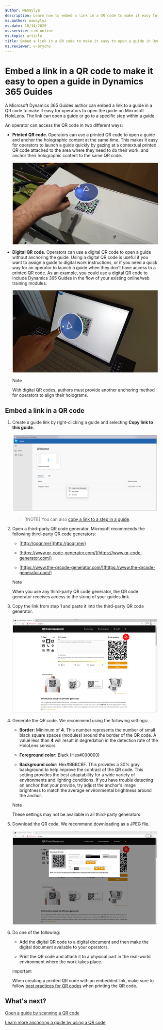 ```yaml
---
author: Mamaylya
description: Learn how to embed a link in a QR code to make it easy for an operator to open a guide in Dynamics 365 Guides
ms.author: mamaylya
ms.date: 10/14/2020
ms.service: crm-online
ms.topic: article
title: Embed a link in a QR code to make it easy to open a guide in Dynamics 365 Guides
ms.reviewer: v-brycho
---
```


# Embed a link in a QR code to make it easy to open a guide in Dynamics 365 Guides

A Microsoft Dynamics 365 Guides author can embed a link to a guide in a QR code to make it easy for operators to open the guide on Microsoft HoloLens. The link can open a guide or 
go to a specific step within a guide.

An operator can access the QR code in two different ways:

- **Printed QR code**. Operators can use a printed QR code to open a guide and anchor the holographic content at the same time. This makes it easy for operators to 
launch a guide quickly by gazing at a contextual printed QR code attached to the area where they need to do their work, and anchor their holographic content 
to the same QR code.

    ![Example of printed QR code](media/embed-qr-code-printed.PNG "Example of printed QR code")
    
- **Digital QR code**. Operators can use a digital QR code to open a guide without anchoring the guide. Using a digital QR code is useful if you want to assign a guide to digital work instructions, or if you need a quick way for an operator to launch a guide when they don't have access to a printed QR code. As an example, you could use a digital QR code to include Dynamics 365 Guides in the flow of your existing online/web training modules.

    ![Example of digital QR code](media/embed-qr-code-digital.PNG "Example of digital QR code")

    > [!NOTE]
    > With digital QR codes, authors must provide another anchoring method for operators to align their holograms.      

## Embed a link in a QR code

1. Create a guide link by right-clicking a guide and selecting **Copy link to this guide**.

    ![Example QR code generator](media/embed-qr-code-link-copy-link.PNG "Example QR code generator")
    
    > [!NOTE] You can also [copy a link to a step in a guide](pc-app-copy-link-guide-step.md).

2. Open a third-party QR code generator. Microsoft recommends the following third-party QR code generators:

    - [http://goqr.me/](http://goqr.me/)    
    
    - [https://www.qr-code-generator.com/](https://www.qr-code-generator.com/)
    
    - [https://www.the-qrcode-generator.com/](https://www.the-qrcode-generator.com/)
 
    > [!NOTE]
    > When you use any third-party QR code generator, the QR code generator receives access to the string of your guides link.
    
3. Copy the link from step 1 and paste it into the third-party QR code generator.

     ![Example QR code generator](media/embed-qr-code-generator.PNG "Example QR code generator")

4. Generate the QR code. We recommend using the following settings:

    - **Border:** Minimum of **4**. This number represents the number of small black square spaces (modules) around the border of the QR code. A value less than **4** will result in degredation in the detection rate of the HoloLens sensors.
    
    - **Foreground color:** Black (Hex#000000)
    
    - **Background color:** Hex#BBBCBF. This provides a 30% gray background to help improve the contrast of the QR code. This setting provides the best adaptability for a wide variety of environments and lighting conditions. If you have trouble detecting an anchor that your provide, try adjust the anchor's image brightness to match the average environmental brightness around the anchor. 
    
    > [!NOTE]
    > These settings may not be available in all third-party generators.

5. Download the QR code. We recommend downloading as a JPEG file.

     ![Download button in example QR code generator](media/embed-qr-code-download.PNG "Download button in example QR code generator")

6. Do one of the following:

    - Add the digital QR code to a digital document and then make the digital document available to your operators.
    
    - Print the QR code and attach it to a physical part in the real-world environment where the work takes place.
    
    > [!IMPORTANT]
    > When creating a printed QR code with an embedded link, make sure to follow [best practices for QR codes](pc-app-anchor-qr-code.md#best-practices-for-qr-code-anchors) when printing the QR code.
    
## What's next?

[Open a guide by scanning a QR code](operator-open-guide-qr-code.md)

[Learn more anchoring a guide by using a QR code](pc-app-anchor-qr-code.md)
